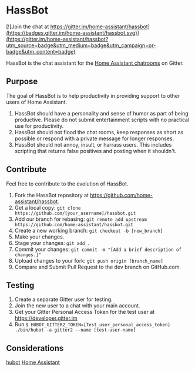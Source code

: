 # HassBot

[![Join the chat at https://gitter.im/home-assistant/hassbot](https://badges.gitter.im/home-assistant/hassbot.svg)](https://gitter.im/home-assistant/hassbot?utm_source=badge&utm_medium=badge&utm_campaign=pr-badge&utm_content=badge)

HassBot is the chat assistant for the [Home Assistant chatrooms](https://gitter.im/home-assistant/home-assistant) on Gitter.

## Purpose

The goal of HassBot is to help productivity in providing support to other users of Home Assistant.
  1. HassBot should have a personality and sense of humor as part of being productive. Please do not submit entertainment scripts with no practical use for productivity.
  2. HassBot should not flood the chat rooms, keep responses as short as possible or respond with a private message for longer responses.
  3. HassBot should not annoy, insult, or harrass users. This includes scripting that returns false positives and posting when it shouldn't.

## Contribute

Feel free to contribute to the evolution of HassBot.
  1. Fork the HassBot repository at https://github.com/home-assistant/hassbot.
  2. Get a local copy: `git clone https://github.com/[your_username]/hassbot.git`
  3. Add our branch for rebasing: `git remote add upstream https://github.com/home-assistant/hassbot.git`
  4. Create a new working branch: `git checkout -b [new_branch]`
  5. Make your changes.
  6. Stage your changes: `git add .`
  7. Commit your changes: `git commit -m "[Add a brief description of changes.]"`
  8. Upload changes to your fork: `git push origin [branch_name]`
  9. Compare and Submit Pull Request to the dev branch on GitHub.com.

## Testing
  1. Create a separate Gitter user for testing.
  2. Join the new user to a chat with your main account.
  3. Get your Gitter Personal Access Token for the test user at https://developer.gitter.im
  4. Run `$ HUBOT_GITTER2_TOKEN=[Test_user_personal_access_token] ./bin/hubot -a gitter2 --name [test-user-name]`

## Considerations
[hubot](http://hubot.github.com)
[Home Assistant](https://home-assistant.io)
